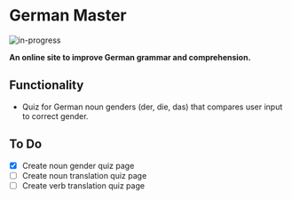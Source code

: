 # German Master
![in-progress](https://img.shields.io/badge/status-in%20progress-yellow)

**An online site to improve German grammar and comprehension.**


## Functionality
- Quiz for German noun genders (der, die, das) that compares user input to correct gender.  


## To Do  
- [x] Create noun gender quiz page
- [ ] Create noun translation quiz page
- [ ] Create verb translation quiz page
